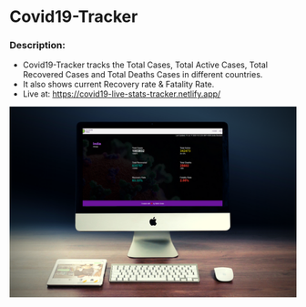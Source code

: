 ﻿# Covid19-Tracker
### Description: 
- Covid19-Tracker tracks the Total Cases, Total Active Cases, Total Recovered Cases and Total Deaths Cases in different countries.
- It also shows current Recovery rate & Fatality Rate.
- Live at: https://covid19-live-stats-tracker.netlify.app/

![](img/screenshot.png)
